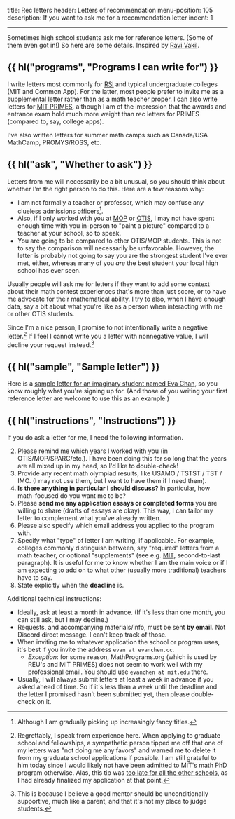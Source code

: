 title: Rec letters
header: Letters of recommendation
menu-position: 105
description: If you want to ask me for a recommendation letter
indent: 1

---

Sometimes high school students ask me for reference letters.
(Some of them even got in!)
So here are some details.
Inspired by [Ravi Vakil](https://math.stanford.edu/~vakil/recommendations.html).

## {{ hl("programs", "Programs I can write for") }}

I write letters most commonly for
[RSI](https://www.cee.org/research-science-institute)
and typical undergraduate colleges (MIT and Common App).
For the latter, most people prefer to invite me as a supplemental letter
rather than as a math teacher proper.
I can also write letters for
[MIT PRIMES](https://math.mit.edu/research/highschool/primes/index.html),
although I am of the impression that the awards and entrance exam
hold much more weight than rec letters for PRIMES (compared to, say, college apps).

I've also written letters for summer math camps
such as Canada/USA MathCamp, PROMYS/ROSS, etc.

## {{ hl("ask", "Whether to ask") }}

Letters from me will necessarily be a bit unusual,
so you should think about whether I'm the right person to do this.
Here are a few reasons why:

- I am not formally a teacher or professor,
  which may confuse any clueless admissions officers[^fancy].
- Also, if I only worked with you at
  [MOP](https://en.wikipedia.org/wiki/Mathematical_Olympiad_Program)
  or [OTIS](otis.html), I may not have spent enough time
  with you in-person to "paint a picture"
  compared to a teacher at your school, so to speak.
- You are going to be compared to other OTIS/MOP students.
  This is not to say the comparison will necessarily be unfavorable.
  However, the letter is probably not going to say you are the
  strongest student I've ever met, either, whereas many of you _are_
  the best student your local high school has ever seen.

[^fancy]: Although I am gradually picking up increasingly fancy titles.

Usually people will ask me for letters if they want to add
some context about their math contest experiences that's more than just score,
or to have me advocate for their mathematical ability.
I try to also, when I have enough data, say a bit about what you're like
as a person when interacting with me or other OTIS students.

Since I'm a nice person,
I promise to not intentionally write a negative letter.[^regret]
If I feel I cannot write you a letter with nonnegative value,
I will decline your request instead.[^support]

[^regret]:
    Regrettably, I speak from experience here.
    When applying to graduate school and fellowships, a sympathetic person
    tipped me off that one of my letters was "not doing me any favors" and
    warned me to delete it from my graduate school applications if possible.
    I am still grateful to him today since I would likely not have been
    admitted to MIT's math PhD program otherwise. Alas, this tip was
    [too late for all the other schools](/static/grad-school-decisions.png),
    as I had already finalized my application at that point.

[^support]:
    This is because I believe a good mentor should be
    unconditionally supportive, much like a parent,
    and that it's not my place to judge students.

## {{ hl("sample", "Sample letter") }}

Here is a [sample letter for an imaginary student named
Eva Chan](upload/dummy-letter-eva-chan.pdf),
so you know roughly what you're signing up for.
(And those of you writing your first reference letter
are welcome to use this as an example.)

## {{ hl("instructions", "Instructions") }}

If you do ask a letter for me, I need the following information.

2. Please remind me which years I worked with you (in OTIS/MOP/SPARC/etc.).
   I have been doing this for so long that the years are all mixed
   up in my head, so I'd like to double-check!
3. Provide any recent math olympiad results,
   like USAMO / TSTST / TST / IMO.
   (I may not use them, but I want to have them if I need them).
4. **Is there anything in particular I should discuss?**
   In particular, how math-focused do you want me to be?
5. Please **send me any application essays or completed forms**
   you are willing to share (drafts of essays are okay).
   This way, I can tailor my letter to complement
   what you've already written.
6. Please also specify which email address you applied to the program with.
7. Specify what "type" of letter I am writing, if applicable.
   For example, colleges commonly distinguish between, say
   "required" letters from a math teacher, or optional "supplements"
   (see e.g. [MIT][mitsupp], second-to-last paragraph).
   It is useful for me to know whether I am the main voice or if
   I am expecting to add on to what other (usually more traditional)
   teachers have to say.
8. State explicitly when the **deadline** is.

Additional technical instructions:

- Ideally, ask at least a month in advance.
  (If it's less than one month, you can still ask, but I may decline.)
- Requests, and accompanying materials/info, must be sent **by email**.
  Not Discord direct message. I can't keep track of those.
- When inviting me to whatever application the school or program uses,
  it's best if you invite the address `evan at evanchen.cc`.
  - _Exception_: for some reason, MathPrograms.org (which is used by REU's
    and MIT PRIMES) does not seem to work well with my professional email.
    You should use `evanchen at mit.edu` there.
- Usually, I will always submit letters
  at least a week in advance if you asked ahead of time.
  So if it's less than a week until the deadline and the letter I promised
  hasn't been submitted yet, then please double-check on it.

[mitsupp]: https://mitadmissions.org/apply/firstyear/letters-of-recommendation/
